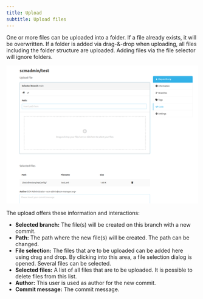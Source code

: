 ```yaml
---
title: Upload
subtitle: Upload files
---
```

One or more files can be uploaded into a folder. If a file already exists, it will be overwritten.
If a folder is added via drag-&-drop when uploading, all files including the folder structure are uploaded. 
Adding files via the file selector will ignore folders.

![Upload files](assets/fileUploader.png)

The upload offers these information and interactions:

- **Selected branch:** The file(s) will be created on this branch with a new commit.
- **Path:** The path where the new file(s) will be created. The path can be changed.
- **File selection:** The files that are to be uploaded can be added here using drag and drop. By clicking into this area, a file selection dialog is opened. Several files can be selected.
- **Selected files:** A list of all files that are to be uploaded. It is possible to delete files from this list.
- **Author:** This user is used as author for the new commit.
- **Commit message:** The commit message.
